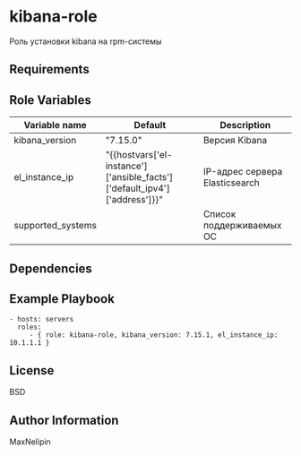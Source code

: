 kibana-role
=========

Роль  установки kibana на rpm-системы

Requirements
------------

Role Variables
--------------
| Variable name | Default | Description |
|-----------------------|----------|-------------------------|
| kibana_version | "7.15.0" | Версия Kibana |
| el_instance_ip | "{{hostvars['el-instance']['ansible_facts']['default_ipv4']['address']}}" | IP-адрес сервера Elasticsearch |
| supported_systems |  | Список поддерживаемых ОС |


Dependencies
------------

Example Playbook
----------------


    - hosts: servers
      roles:
         - { role: kibana-role, kibana_version: 7.15.1, el_instance_ip: 10.1.1.1 }

License
-------

BSD

Author Information
------------------

MaxNelipin